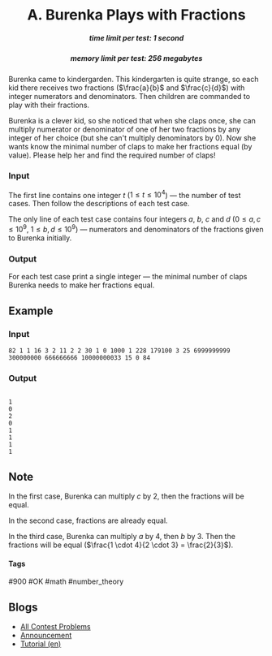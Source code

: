 <h1 style='text-align: center;'> A. Burenka Plays with Fractions</h1>

<h5 style='text-align: center;'>time limit per test: 1 second</h5>
<h5 style='text-align: center;'>memory limit per test: 256 megabytes</h5>

Burenka came to kindergarden. This kindergarten is quite strange, so each kid there receives two fractions ($\frac{a}{b}$ and $\frac{c}{d}$) with integer numerators and denominators. Then children are commanded to play with their fractions.

Burenka is a clever kid, so she noticed that when she claps once, she can multiply numerator or denominator of one of her two fractions by any integer of her choice (but she can't multiply denominators by $0$). Now she wants know the minimal number of claps to make her fractions equal (by value). Please help her and find the required number of claps!

### Input

The first line contains one integer $t$ ($1 \leq t \leq 10^4$) — the number of test cases. Then follow the descriptions of each test case.

The only line of each test case contains four integers $a$, $b$, $c$ and $d$ ($0 \leq a, c \leq 10^9$, $1 \leq b, d \leq 10^9$) — numerators and denominators of the fractions given to Burenka initially.

### Output

For each test case print a single integer — the minimal number of claps Burenka needs to make her fractions equal.

## Example

### Input


```text
82 1 1 16 3 2 11 2 2 30 1 0 1000 1 228 179100 3 25 6999999999 300000000 666666666 10000000033 15 0 84
```
### Output

```text

1
0
2
0
1
1
1
1

```
## Note

In the first case, Burenka can multiply $c$ by $2$, then the fractions will be equal.

In the second case, fractions are already equal.

In the third case, Burenka can multiply $a$ by $4$, then $b$ by $3$. Then the fractions will be equal ($\frac{1 \cdot 4}{2 \cdot 3} = \frac{2}{3}$).



#### Tags 

#900 #OK #math #number_theory 

## Blogs
- [All Contest Problems](../Codeforces_Round_815_(Div._2).md)
- [Announcement](../blogs/Announcement.md)
- [Tutorial (en)](../blogs/Tutorial_(en).md)
